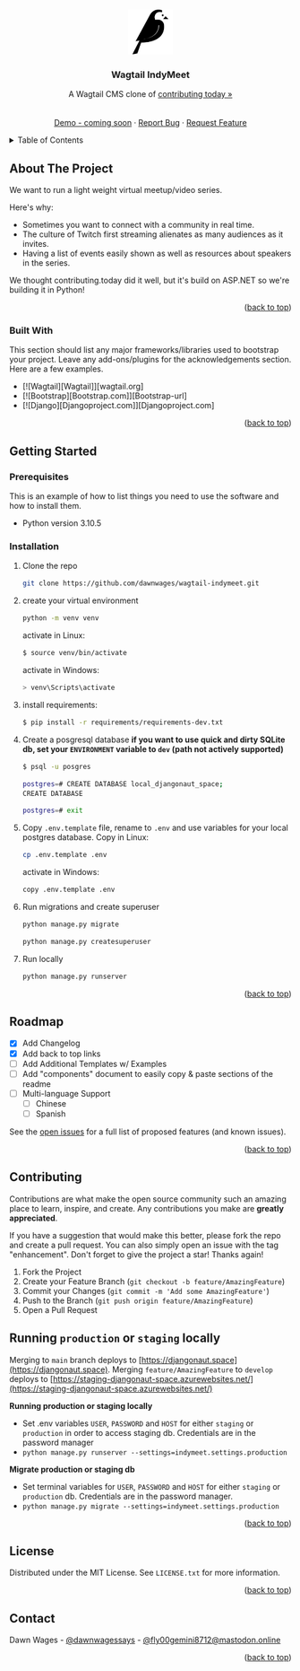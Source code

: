 <a name="readme-top"></a>
<!--
*** build from Best-README-Template.
-->



<!-- PROJECT SHIELDS -->
<!-- [![Contributors][contributors-shield]][contributors-url]
[![Forks][forks-shield]][forks-url]
[![Stargazers][stars-shield]][stars-url]
[![Issues][issues-shield]][issues-url]
[![MIT License][license-shield]][license-url] -->



<!-- PROJECT LOGO -->
<br />
<div align="center">
  <a href="https://github.com/dawnwages/wagtail-indymeet/">
    <img src="indymeet/static/img/wagtail.png" alt="Wagtail Logo" width="80" height="80">
  </a>

  <h3 align="center">Wagtail IndyMeet</h3>

  <p align="center">
    A Wagtail CMS clone of <a href="https://contributing.today">contributing today »</a>
    <br />
    <br />
    <br />
    <a href="">Demo - coming soon</a>
    ·
    <a href="">Report Bug</a>
    ·
    <a href="">Request Feature</a>
  </p>
</div>



<!-- TABLE OF CONTENTS -->
<details>
  <summary>Table of Contents</summary>
  <ol>
    <li>
      <a href="#about-the-project">About The Project</a>
      <ul>
        <li><a href="#built-with">Built With</a></li>
      </ul>
    </li>
    <li>
      <a href="#getting-started">Getting Started</a>
      <ul>
        <li><a href="#prerequisites">Prerequisites</a></li>
        <li><a href="#installation">Installation</a></li>
      </ul>
    </li>
    <li><a href="#usage">Usage</a></li>
    <li><a href="#roadmap">Roadmap</a></li>
    <li><a href="#contributing">Contributing</a></li>
    <li><a href="#license">License</a></li>
    <li><a href="#contact">Contact</a></li>
    <li><a href="#acknowledgments">Acknowledgments</a></li>
  </ol>
</details>



<!-- ABOUT THE PROJECT -->
## About The Project

We want to run a light weight virtual meetup/video series.

Here's why:
* Sometimes you want to connect with a community in real time.
* The culture of Twitch first streaming alienates as many audiences as it invites.
* Having a list of events easily shown as well as resources about speakers in the series.

We thought contributing.today did it well, but it's build on ASP.NET so we're building it in Python!

<p align="right">(<a href="#readme-top">back to top</a>)</p>



### Built With

This section should list any major frameworks/libraries used to bootstrap your project. Leave any add-ons/plugins for the acknowledgements section. Here are a few examples.

* [![Wagtail][Wagtail]][wagtail.org]
* [![Bootstrap][Bootstrap.com]][Bootstrap-url]
* [![Django][Djangoproject.com]][Djangoproject.com]

<p align="right">(<a href="#readme-top">back to top</a>)</p>



<!-- GETTING STARTED -->
## Getting Started


### Prerequisites

This is an example of how to list things you need to use the software and how to install them.
* Python version 3.10.5

### Installation

1. Clone the repo
   ```sh
   git clone https://github.com/dawnwages/wagtail-indymeet.git
   ```
2. create your virtual environment
   ```sh
   python -m venv venv
   ```
   activate in Linux:
   ```sh
   $ source venv/bin/activate
   ```
   activate in Windows:
   ```sh
   > venv\Scripts\activate
   ```
3. install requirements:
   ```sh
   $ pip install -r requirements/requirements-dev.txt
   ```
4. Create a posgresql database **if you want to use quick and dirty SQLite db, set your `ENVIRONMENT` variable to `dev` (path not actively supported)**
   ```sh
   $ psql -u posgres
   ```
   ```sh
   postgres=# CREATE DATABASE local_djangonaut_space;
   CREATE DATABASE
   ```
   ```sh
   postgres=# exit
   ```
5. Copy `.env.template` file, rename to `.env` and use variables for your local postgres database.
   Copy in Linux:
   ```sh
   cp .env.template .env
   ```
   activate in Windows:
   ```sh
   copy .env.template .env
   ```
6. Run migrations and create superuser
   ```python
   python manage.py migrate
   ```
   ```python
   python manage.py createsuperuser
   ```
7. Run locally
   ```python
   python manage.py runserver
   ```

<p align="right">(<a href="#readme-top">back to top</a>)</p>




<!-- ROADMAP -->
## Roadmap

- [x] Add Changelog
- [x] Add back to top links
- [ ] Add Additional Templates w/ Examples
- [ ] Add "components" document to easily copy & paste sections of the readme
- [ ] Multi-language Support
    - [ ] Chinese
    - [ ] Spanish

See the [open issues](https://github.com/dawnwages/wagtail-indymeet/issues) for a full list of proposed features (and known issues).

<p align="right">(<a href="#readme-top">back to top</a>)</p>



<!-- CONTRIBUTING -->
## Contributing

Contributions are what make the open source community such an amazing place to learn, inspire, and create. Any contributions you make are **greatly appreciated**.

If you have a suggestion that would make this better, please fork the repo and create a pull request. You can also simply open an issue with the tag "enhancement".
Don't forget to give the project a star! Thanks again!

1. Fork the Project
2. Create your Feature Branch (`git checkout -b feature/AmazingFeature`)
3. Commit your Changes (`git commit -m 'Add some AmazingFeature'`)
4. Push to the Branch (`git push origin feature/AmazingFeature`)
5. Open a Pull Request

## Running `production` or `staging` locally 
Merging to `main` branch deploys to [https://djangonaut.space](https://djangonaut.space). Merging `feature/AmazingFeature` to `develop` deploys to [https://staging-djangonaut-space.azurewebsites.net/](https://staging-djangonaut-space.azurewebsites.net/)

**Running production or staging locally**
- Set .env variables `USER`, `PASSWORD` and `HOST` for either `staging` or `production` in order to access staging db. Credentials are in the password manager
- `python manage.py runserver --settings=indymeet.settings.production`

**Migrate production or staging db**
- Set terminal variables for `USER`, `PASSWORD` and `HOST` for either `staging` or `production` db. Credentials are in the password manager.
- `python manage.py migrate --settings=indymeet.settings.production`

<p align="right">(<a href="#readme-top">back to top</a>)</p>



<!-- LICENSE -->
## License

Distributed under the MIT License. See `LICENSE.txt` for more information.

<p align="right">(<a href="#readme-top">back to top</a>)</p>



<!-- CONTACT -->
## Contact

Dawn Wages - [@dawnwagessays](https://twitter.com/dawnwagessays) - [@fly00gemini8712@mastodon.online](https://mastodon.online/@fly00gemini8712)


<p align="right">(<a href="#readme-top">back to top</a>)</p>